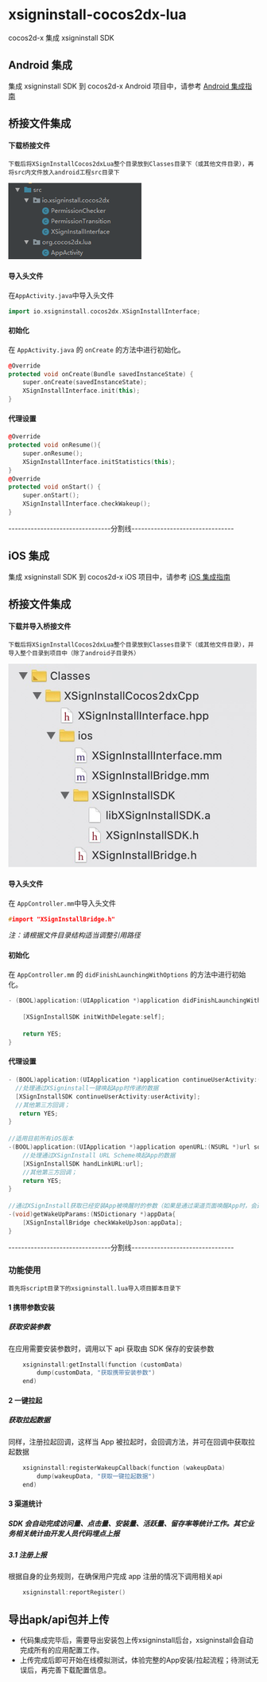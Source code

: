 # xsigninstall-cocos2dx-lua

cocos2d-x 集成 xsigninstall SDK

## Android 集成
集成 xsigninstall SDK 到 cocos2d-x Android 项目中，请参考 [Android 集成指南](https://www.zsign.net/web/build/index.html#/ditribution/androidPakage/combineSdk)


## 桥接文件集成
#### 下载桥接文件
	下载后将XSignInstallCocos2dxLua整个目录放到Classes目录下（或其他文件目录），再将src内文件放入android工程src目录下
![android_src](res/android_src.png)
#### 导入头文件
在`AppActivity.java`中导入头文件
``` cpp
import io.xsigninstall.cocos2dx.XSignInstallInterface;
```
#### 初始化
在 `AppActivity.java` 的 `onCreate` 的方法中进行初始化。
``` cpp
@Override
protected void onCreate(Bundle savedInstanceState) {
	super.onCreate(savedInstanceState);
	XSignInstallInterface.init(this);
}
```
#### 代理设置
``` cpp
@Override
protected void onResume(){
	super.onResume();
	XSignInstallInterface.initStatistics(this);
}
@Override
protected void onStart() {
	super.onStart();
	XSignInstallInterface.checkWakeup();
}
```


--------------------------------分割线--------------------------------


## iOS 集成
集成 xsigninstall SDK 到 cocos2d-x iOS 项目中，请参考 [iOS 集成指南](https://www.zsign.net/web/build/index.html#/ditribution/iosPakage/combineSdk)


## 桥接文件集成
#### 下载并导入桥接文件
	下载后将XSignInstallCocos2dxLua整个目录放到Classes目录下（或其他文件目录），并导入整个目录到项目中（除了android子目录外）
![ios_classes.jpg](res/ios_classes.jpg)
#### 导入头文件
在 `AppController.mm`中导入头文件
``` cpp
#import "XSignInstallBridge.h"
```
*注：请根据文件目录结构适当调整引用路径*
#### 初始化
在 `AppController.mm` 的 `didFinishLaunchingWithOptions` 的方法中进行初始化。
``` cpp
- (BOOL)application:(UIApplication *)application didFinishLaunchingWithOptions:(NSDictionary *)launchOptions {

	[XSignInstallSDK initWithDelegate:self];

    return YES;
}
```
#### 代理设置
``` cpp
- (BOOL)application:(UIApplication *)application continueUserActivity:(NSUserActivity *)userActivity restorationHandler:(void (^)(NSArray * _Nullable))restorationHandler{
  //处理通过XSigninstall一键唤起App时传递的数据
  [XSignInstallSDK continueUserActivity:userActivity];
  //其他第三方回调；
   return YES;
}

//适用目前所有iOS版本
-(BOOL)application:(UIApplication *)application openURL:(NSURL *)url sourceApplication:(NSString *)sourceApplication annotation:(id)annotation{
    //处理通过XSignInstall URL Scheme唤起App的数据
    [XSignInstallSDK handLinkURL:url];
    //其他第三方回调；
    return YES;
}

//通过XSignInstall获取已经安装App被唤醒时的参数（如果是通过渠道页面唤醒App时，会返回渠道编号）
-(void)getWakeUpParams:(NSDictionary *)appData{
    [XSignInstallBridge checkWakeUpJson:appData];
}
```


--------------------------------分割线--------------------------------


### 功能使用
`首先将script目录下的xsigninstall.lua导入项目脚本目录下`
#### 1 携带参数安装
##### 获取安装参数
在应用需要安装参数时，调用以下 api 获取由 SDK 保存的安装参数
``` cpp
    xsigninstall:getInstall(function (customData)
        dump(customData, "获取携带安装参数")
    end)
```

#### 2 一键拉起
##### 获取拉起数据
同样，注册拉起回调，这样当 App 被拉起时，会回调方法，并可在回调中获取拉起数据
``` cpp
    xsigninstall:registerWakeupCallback(function (wakeupData)
        dump(wakeupData, "获取一键拉起数据")
    end)
```

#### 3 渠道统计 
##### SDK 会自动完成访问量、点击量、安装量、活跃量、留存率等统计工作。其它业务相关统计由开发人员代码埋点上报

##### 3.1 注册上报
根据自身的业务规则，在确保用户完成 app 注册的情况下调用相关api
``` cpp
    xsigninstall:reportRegister()
```

## 导出apk/api包并上传
- 代码集成完毕后，需要导出安装包上传xsigninstall后台，xsigninstall会自动完成所有的应用配置工作。  
- 上传完成后即可开始在线模拟测试，体验完整的App安装/拉起流程；待测试无误后，再完善下载配置信息。  

